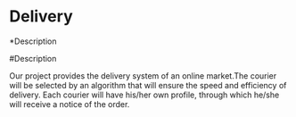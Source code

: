 # Delivery
*Description

#Description

Our project provides the delivery system of an online market.The courier will be selected by an algorithm that will ensure the speed and efficiency of delivery. Each courier will have his/her own profile, through which he/she will receive a notice of the order.
